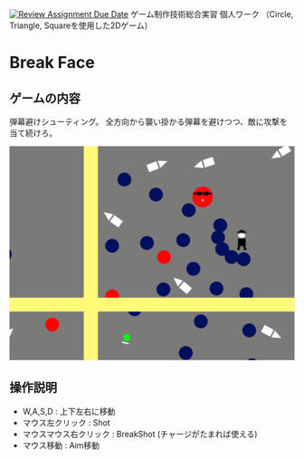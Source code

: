 [![Review Assignment Due Date](https://classroom.github.com/assets/deadline-readme-button-22041afd0340ce965d47ae6ef1cefeee28c7c493a6346c4f15d667ab976d596c.svg)](https://classroom.github.com/a/l0taWXbI)
ゲーム制作技術総合実習 個人ワーク
（Circle, Triangle, Squareを使用した2Dゲーム）

# Break Face

## ゲームの内容
弾幕避けシューティング。
全方向から襲い掛かる弾幕を避けつつ、敵に攻撃を当て続けろ。

![画面イメージ](docs/images/game_image01.png)

## 操作説明
- W,A,S,D : 上下左右に移動
- マウス左クリック : Shot
- マウスマウス右クリック : BreakShot (チャージがたまれば使える)
- マウス移動 : Aim移動